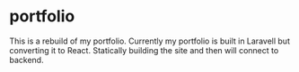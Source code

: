 # portfolio

This is a rebuild of my portfolio. Currently my portfolio is built in Laravell but converting it to React. Statically building the site and then will connect to backend.
